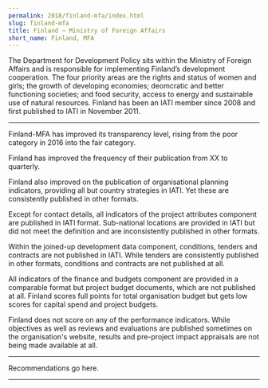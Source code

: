 ```yaml
---
permalink: 2018/finland-mfa/index.html
slug: finland-mfa
title: Finland – Ministry of Foreign Affairs
short_name: Finland, MFA
---
```


The Department for Development Policy sits within the Ministry of Foreign Affairs and is responsible for implementing Finland’s development cooperation. The four priority areas are the rights and status of women and girls; the growth of developing economies; deomcratic and better functioning societies; and food security, access to energy and sustainable use of natural resources. Finland has been an IATI member since 2008 and first published to IATI in November 2011.

---

Finland-MFA has improved its transparency level, rising from the poor category in 2016 into the fair category.

Finland has improved the frequency of their publication from XX to quarterly. 

Finland also improved on the publication of organisational planning indicators, providing all but country strategies in IATI. Yet these are consistently published in other formats. 

Except for contact details, all indicators of the project attributes component are published in IATI format. Sub-national locations are provided in IATI but did not meet the definition and are inconsistently published in other formats. 

Within the joined-up development data component, conditions, tenders and contracts are not published in IATI. While tenders are consistently published in other formats, conditions and contracts are not published at all. 

All indicators of the finance and budgets component are provided in a comparable format but project budget documents, which are not published at all. Finland scores full points for total organisation budget but gets low scores for capital spend and project budgets.

Finland does not score on any of the performance indicators. While objectives as well as reviews and evaluations are published sometimes on the organisation's website, results and pre-project impact appraisals are not being made available at all. 


---

Recommendations go here.

---
